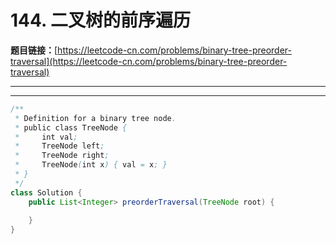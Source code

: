 # 144. 二叉树的前序遍历

**题目链接：**[https://leetcode-cn.com/problems/binary-tree-preorder-traversal](https://leetcode-cn.com/problems/binary-tree-preorder-traversal)

---

<Cards card="leetcode_144_binary-tree-preorder-traversal"></Cards>

---

```java
/**
 * Definition for a binary tree node.
 * public class TreeNode {
 *     int val;
 *     TreeNode left;
 *     TreeNode right;
 *     TreeNode(int x) { val = x; }
 * }
 */
class Solution {
    public List<Integer> preorderTraversal(TreeNode root) {
        
    }
}
```
